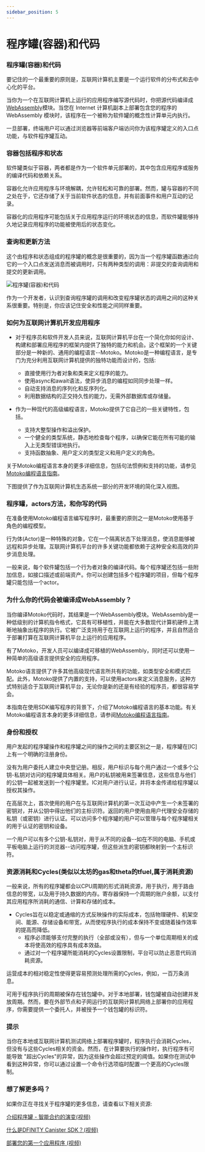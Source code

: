 ```yaml
---
sidebar_position: 5
---
```


# 程序罐(容器)和代码

### 程序罐(容器)和代码


要记住的一个最重要的原则是，互联网计算机主要是一个运行软件的分布式和去中心化的平台。

当你为一个在互联网计算机上运行的应用程序编写源代码时，你把源代码编译成[WebAssembly](https://sdk.nnsdao.com/docs/tutorial-wasms/wasm-intro)模块。当您在 Internet 计算机副本上部署包含您的程序的 WebAssembly 模块时，该程序在一个被称为软件罐的概念性计算单元内执行。



一旦部署，终端用户可以通过浏览器等前端客户端访问你为该程序罐定义的入口点功能，与软件程序罐互动。


### 容器包括程序和状态

软件罐类似于容器，两者都是作为一个软件单元部署的，其中包含应用程序或服务的编译代码和依赖关系。

容器化允许应用程序与环境解耦，允许轻松和可靠的部署。然而，罐与容器的不同之处在于，它还存储了关于当前软件状态的信息，并有前面事件和用户互动的记录。

容器化的应用程序可能包括关于应用程序运行的环境状态的信息，而软件罐能够持久地记录应用程序的功能被使用后的状态变化。

###  查询和更新方法

这个由程序和状态组成的程序罐的概念是很重要的，因为当一个程序罐函数通过向它的一个入口点发送消息而被调用时，只有两种类型的调用：非提交的查询调用和提交的更新调用。

![程序罐(容器)和代码](https://gateway.pinata.cloud/ipfs/QmQ4sDUAJCXyv4s3jwcuWcZ8QFuTwhCmaHXuELxqPncTY1)

作为一个开发者，认识到查询程序罐的调用和改变程序罐状态的调用之间的这种关系很重要。特别是，你应该记住安全和性能之间同样重要。


### 如何为互联网计算机开发应用程序

+ 对于程序员和软件开发人员来说，互联网计算机平台在一个简化你如何设计、构建和部署应用程序的框架内提供了独特的能力和机会。这个框架的一个关键部分是一种新的、通用的编程语言--Motoko。Motoko是一种编程语言，是专门为充分利用互联网计算机提供的独特功能而设计的，包括:
    + 直接使用行为者对象和类来定义程序的能力。
    + 使用async和await语法，使异步消息的编程如同同步处理一样。
    + 自动支持消息的序列化和反序列化。
    + 利用数据结构的正交持久性的能力，无需外部数据库或存储量。

+ 作为一种现代的高级编程语言，Motoko提供了它自己的一些关键特性，包括。
  + 支持大整型操作和溢出保护。
  + 一个健全的类型系统，静态地检查每个程序，以确保它能在所有可能的输入上无类型错误地执行。
  + 支持函数抽象、用户定义的类型定义和用户定义的角色。

关于Motoko编程语言本身的更多详细信息，包括句法惯例和支持的功能，请参见[Motoko编程语言指南](https://sdk.nnsdao.com/docs/language-guide/motoko.html)。

下图提供了作为互联网计算机生态系统一部分的开发环境的简化深入视图。



### 程序罐，actors方法，和你写的代码

在准备使用Motoko编程语言编写程序时，最重要的原则之一是Motoko使用基于角色的编程模型。

行为体(Actor)是一种特殊的对象，它在一个隔离状态下处理消息，使消息能够被远程和异步处理。互联网计算机平台的许多关键功能都依赖于这种安全和高效的异步消息处理。

一般来说，每个软件罐包括一个行为者对象的编译代码。每个程序罐还包括一些附加信息，如接口描述或前端资产。你可以创建包括多个程序罐的项目，但每个程序罐只能包括一个actor。

### 为什么你的代码会被编译成WebAssembly？

当你编译Motoko代码时，其结果是一个WebAssembly模块。WebAssembly是一种低级别的计算机指令格式，它具有可移植性，并能在大多数现代计算机硬件上清晰地抽象出程序的执行。它被广泛支持用于在互联网上运行的程序，并且自然适合于部署打算在互联网计算机平台上运行的应用程序。

有了Motoko，开发人员可以编译成可移植的WebAssembly，同时还可以使用一种简单的高级语言提供安全的应用程序。

Motoko语言提供了许多其他高级现代语言所共有的功能，如类型安全和模式匹配。此外，Motoko提供了内置的支持，可以使用actors来定义消息服务，这种方式特别适合于互联网计算机平台，无论你是新的还是有经验的程序员，都很容易学会。

本指南在使用SDK编写程序的背景下，介绍了Motoko编程语言的基本功能。有关Motoko编程语言本身的更多详细信息，请参阅[Motoko编程语言指南](https://sdk.nnsdao.com/docs/language-guide/motoko.html)。


### 身份和授权

用户发起的程序罐操作和程序罐之间的操作之间的主要区别之一是，程序罐在[IC]上有一个明确的注册身份。

没有为用户委托人建立中央登记册。相反，用户标识与每个用户通过一个或多个公钥-私钥对访问的程序罐具体相关。用户的私钥被用来签署信息，这些信息与他们的公钥一起被发送到一个程序罐里。IC对用户进行认证，并将本金传递给程序罐以授权其操作。

在高层次上，首次使用的用户在与互联网计算机的第一次互动中产生一个未签署的密钥对，并从公钥中得出他们的主标识符。返回的用户使用由用户代理安全存储的私钥（或密钥）进行认证。可以访问多个程序罐的用户可以管理与每个程序罐相关的用于认证的密钥和设备。

一个用户可以有多个公钥-私钥对，用于从不同的设备--如在不同的电脑、手机或平板电脑上运行的浏览器--访问程序罐，但这些派生的密钥都映射到一个主标识符。


### 资源消耗和Cycles(类似以太坊的gas和theta的tfuel,属于消耗资源)

一般来说，所有的程序罐都会以CPU周期的形式消耗资源，用于执行，用于路由信息的带宽，以及用于持久数据的内存。寄存器保持一个周期的账户余额，以支付其应用程序所消耗的通信、计算和存储的成本。

+ Cycles旨在以稳定或通缩的方式反映操作的实际成本，包括物理硬件、机架空间、能源、存储设备和带宽，从而使程序执行的成本保持不变或随着操作效率的提高而降低。
    + 程序必须能够支付完整的执行（全部或没有），但与一个单位周期相关的成本将使高效的程序具有成本效益。
    + 通过对一个程序罐所能消耗的Cycles设置限制，平台可以防止恶意代码消耗资源。


运营成本的相对稳定性使得更容易预测处理所需的Cycles，例如，一百万条消息。


可用于程序执行的周期被保存在钱包罐中。对于本地部署，钱包罐被自动创建并发放周期。然而，要在外部节点和子网运行的互联网计算机网络上部署你的应用程序，你需要提供一个委托人，并被授予一个钱包罐的标识符。


### 提示

当你在本地或互联网计算机测试网络上部署程序罐时，程序执行会消耗Cycles，但没有与这些Cycles相关的资金。然而，在计算要执行的操作时，执行程序有可能导致 "超出Cycles"的异常，因为这些操作会超过预定的阈值。如果你在测试中看到这种异常，你可以通过设置一个命令行选项临时配置一个更高的Cycles限制。

### 想了解更多吗？

如果你正在寻找关于程序罐的更多信息，请查看以下相关资源:

[介绍程序罐 - 智能合约的演变(视频)](https://www.youtube.com/watch?v=LKpGuBOXxtQ)

[什么是DFINITY Canister SDK？(视频)](https://www.youtube.com/watch?v=60uHQfoA8Dk)

[部署您的第一个应用程序 (视频)](https://www.youtube.com/watch?v=yqIoiyuGYNA)
